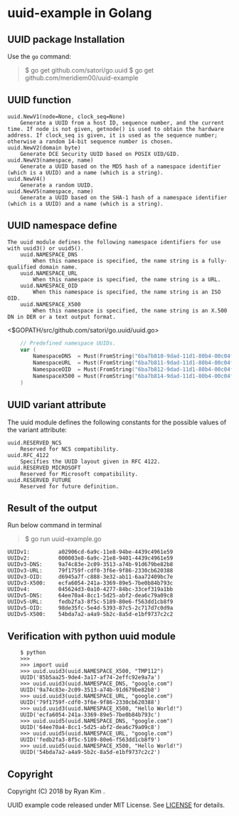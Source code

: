 # uuid-example in Golang

## UUID package Installation

Use the `go` command:

> $ go get github.com/satori/go.uuid
> $ go get github.com/meridiem00/uuid-example

## UUID function
	uuid.NewV1(node=None, clock_seq=None)
		Generate a UUID from a host ID, sequence number, and the current time. If node is not given, getnode() is used to obtain the hardware address. If clock_seq is given, it is used as the sequence number; otherwise a random 14-bit sequence number is chosen.
    uuid.NewV2(domain byte) 
        Generate DCE Security UUID based on POSIX UID/GID.
	uuid.NewV3(namespace, name) 
		Generate a UUID based on the MD5 hash of a namespace identifier (which is a UUID) and a name (which is a string).
	uuid.NewV4()
		Generate a random UUID.
	uuid.NewV5(namespace, name)
		Generate a UUID based on the SHA-1 hash of a namespace identifier (which is a UUID) and a name (which is a string).

## UUID namespace define

    The uuid module defines the following namespace identifiers for use with uuid3() or uuid5().
        uuid.NAMESPACE_DNS
            When this namespace is specified, the name string is a fully-qualified domain name.
        uuid.NAMESPACE_URL
            When this namespace is specified, the name string is a URL.
        uuid.NAMESPACE_OID
            When this namespace is specified, the name string is an ISO OID.
        uuid.NAMESPACE_X500
            When this namespace is specified, the name string is an X.500 DN in DER or a text output format.


<$GOPATH/src/github.com/satori/go.uuid/uuid.go>
``` go
    // Predefined namespace UUIDs.
    var (
        NamespaceDNS  = Must(FromString("6ba7b810-9dad-11d1-80b4-00c04fd430c8"))
        NamespaceURL  = Must(FromString("6ba7b811-9dad-11d1-80b4-00c04fd430c8"))
        NamespaceOID  = Must(FromString("6ba7b812-9dad-11d1-80b4-00c04fd430c8"))
        NamespaceX500 = Must(FromString("6ba7b814-9dad-11d1-80b4-00c04fd430c8"))
    )
```

## UUID variant attribute
The uuid module defines the following constants for the possible values of the variant attribute:

    uuid.RESERVED_NCS
        Reserved for NCS compatibility.
    uuid.RFC_4122
        Specifies the UUID layout given in RFC 4122.
    uuid.RESERVED_MICROSOFT
        Reserved for Microsoft compatibility.
    uuid.RESERVED_FUTURE
        Reserved for future definition.

## Result of the output
Run below command in terminal

> $ go run uuid-example.go
```
UUIDv1:         a02906cd-6a9c-11e8-94be-4439c4961e59
UUIDv2:         000003e8-6a9c-21e8-9401-4439c4961e59
UUIDv3-DNS:     9a74c83e-2c09-3513-a74b-91d679be82b8
UUIDv3-URL:     79f1759f-cdf0-3f6e-9f86-2330cb620388
UUIDv3-OID:     d6945a7f-c888-3e32-ab11-6aa72409bc7e
UUIDv3-X500:    ecfa6054-241a-3369-89e5-7be0b84b793c
UUIDv4:         045624d3-0a10-4277-84bc-33cef319a1bb
UUIDv5-DNS:     64ee70a4-8cc1-5d25-abf2-dea6c79a09c8
UUIDv5-URL:     fedb2fa3-8f5c-5189-80e6-f563dd1cb8f9
UUIDv5-OID:     98de35fc-5e4d-5393-87c5-2c717d7c0d9a
UUIDv5-X500:    54bda7a2-a4a9-5b2c-8a5d-e1bf9737c2c2
```
## Verification with python uuid module
```
    $ python
    >>>
    >>> import uuid
    >>> uuid.uuid3(uuid.NAMESPACE_X500, "TMP112")
    UUID('85b5aa25-9de4-3a17-af74-2effc92e9a7a')
    >>> uuid.uuid3(uuid.NAMESPACE_DNS, "google.com")
    UUID('9a74c83e-2c09-3513-a74b-91d679be82b8')
    >>> uuid.uuid3(uuid.NAMESPACE_URL, "google.com")
    UUID('79f1759f-cdf0-3f6e-9f86-2330cb620388')
    >>> uuid.uuid3(uuid.NAMESPACE_X500, "Hello World!")
    UUID('ecfa6054-241a-3369-89e5-7be0b84b793c')
    >>> uuid.uuid5(uuid.NAMESPACE_DNS, "google.com")
    UUID('64ee70a4-8cc1-5d25-abf2-dea6c79a09c8')
    >>> uuid.uuid5(uuid.NAMESPACE_URL, "google.com")
    UUID('fedb2fa3-8f5c-5189-80e6-f563dd1cb8f9')
    >>> uuid.uuid5(uuid.NAMESPACE_X500, "Hello World!")
    UUID('54bda7a2-a4a9-5b2c-8a5d-e1bf9737c2c2')
```

## Copyright

Copyright (C) 2018 by Ryan Kim <email>.

UUID example code released under MIT License.
See [LICENSE](https://github.com/meridiem00/uuid-example/blob/master/LICENSE) for details.
